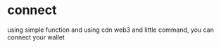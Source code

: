 # connect

using simple function and using cdn web3 and little command, you can connect your wallet
